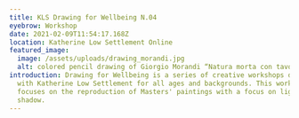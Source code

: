 ```yaml
---
title: KLS Drawing for Wellbeing N.04
eyebrow: Workshop
date: 2021-02-09T11:54:17.168Z
location: Katherine Low Settlement Online
featured_image:
  image: /assets/uploads/drawing_morandi.jpg
  alt: colored pencil drawing of Giorgio Morandi “Natura morta con tavolo”
introduction: Drawing for Wellbeing is a series of creative workshops developed
  with Katherine Low Settlement for all ages and backgrounds. This workshop
  focuses on the reproduction of Masters' paintings with a focus on light and
  shadow.
---
```

